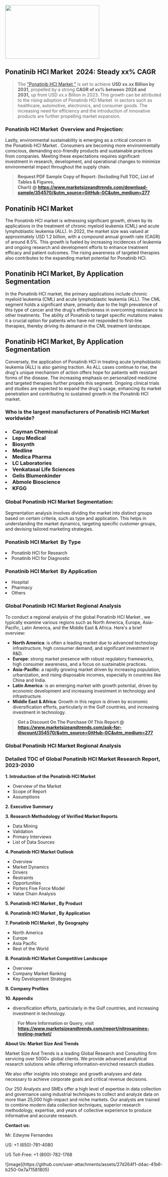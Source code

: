 <p><img class="alignnone size-medium wp-image-20088" src="https://ffe5etoiles.com/wp-content/uploads/2024/12/MST1-300x171.png" alt="" width="300" height="171" /></p><h2 id="ember46" class="ember-view reader-text-block__heading-2">Ponatinib HCl Market &nbsp;2024: Steady&nbsp;xx% CAGR</h2><blockquote id="ember47" class="ember-view reader-text-block__blockquote">The&nbsp;<a class="app-aware-link " href="https://www.marketsizeandtrends.com/download-sample/354570/&utm_source=GitHub-GC&utm_medium=277" target="_blank" data-test-app-aware-link="">"Ponatinib HCl Market "</a>&nbsp;is set to achieve&nbsp;<strong>USD&nbsp;xx.xx&nbsp;Billion by 2031,</strong>&nbsp;propelled by a strong&nbsp;<strong>CAGR of&nbsp;xx% between 2024 and 2031,</strong>&nbsp;up from USD xx.x Billion in 2023. This growth can be attributed to the rising adoption of&nbsp;Ponatinib HCl Market &nbsp;in sectors such as healthcare, automotive, electronics, and consumer goods. The increasing need for efficiency and the introduction of innovative products are further propelling market expansion.</blockquote><h3 id="ember48" class="ember-view reader-text-block__heading-3">Ponatinib HCl Market &nbsp;Overview and Projection:</h3><p id="ember49" class="ember-view reader-text-block__paragraph">Lastly, environmental sustainability is emerging as a critical concern in the&nbsp;Ponatinib HCl Market . Consumers are becoming more environmentally conscious, demanding eco-friendly products and sustainable practices from companies. Meeting these expectations requires significant investment in research, development, and operational changes to minimize environmental impact throughout the supply chain.</p><blockquote id="ember50" class="ember-view reader-text-block__blockquote"><strong>Request PDF Sample Copy of Report: (Including Full TOC, List of Tables &amp; Figures, Chart)&nbsp;@&nbsp;<strong><a href="https://www.marketsizeandtrends.com/download-sample/354570/&utm_source=GitHub-GC&utm_medium=277" target="_blank">https://www.marketsizeandtrends.com/download-sample/354570/&utm_source=GitHub-GC&utm_medium=277</a></strong></strong></blockquote><h3 class=""> <h2>Ponatinib HCl Market</h2><p>The Ponatinib HCl market is witnessing significant growth, driven by its applications in the treatment of chronic myeloid leukemia (CML) and acute lymphoblastic leukemia (ALL). In 2022, the market size was valued at approximately USD 1.2 billion, with a compound annual growth rate (CAGR) of around 8.5%. This growth is fueled by increasing incidences of leukemia and ongoing research and development efforts to enhance treatment efficacy and patient outcomes. The rising awareness of targeted therapies also contributes to the expanding market potential for Ponatinib HCl.</p><h2>Ponatinib HCl Market, By Application Segmentation</h2><p>In the Ponatinib HCl market, the primary applications include chronic myeloid leukemia (CML) and acute lymphoblastic leukemia (ALL). The CML segment holds a significant share, primarily due to the high prevalence of this type of cancer and the drug's effectiveness in overcoming resistance to other treatments. The ability of Ponatinib to target specific mutations makes it a crucial option for patients who have not responded to first-line therapies, thereby driving its demand in the CML treatment landscape.</p><h2>Ponatinib HCl Market, By Application Segmentation</h2><p>Conversely, the application of Ponatinib HCl in treating acute lymphoblastic leukemia (ALL) is also gaining traction. As ALL cases continue to rise, the drug's unique mechanism of action offers hope for patients with resistant forms of the disease. The increasing emphasis on personalized medicine and targeted therapies further propels this segment. Ongoing clinical trials and studies are expected to expand the drug's usage, enhancing its market penetration and contributing to sustained growth in the Ponatinib HCl market.</p></h3><h3 id="" class="">Who is the largest manufacturers of&nbsp;Ponatinib HCl Market  worldwide?</h3><h3 class=""></Li><Li>Cayman Chemical</Li><Li> Lepu Medical</Li><Li> Biosynth</Li><Li> Medline</Li><Li> Medica Pharma</Li><Li> LC Laboratories</Li><Li> Venkatasai Life Sciences</Li><Li> Gelis Blumenkinder</Li><Li> Abmole Bioscience</Li><Li> KFGG</h3><h3 id="ember53" class="ember-view reader-text-block__heading-3">Global&nbsp;Ponatinib HCl Market  Segmentation:</h3><p id="ember54" class="ember-view reader-text-block__paragraph">Segmentation analysis involves dividing the market into distinct groups based on certain criteria, such as type and application. This helps in understanding the market dynamics, targeting specific customer groups, and devising tailored marketing strategies.</p><h3 id="" class="">Ponatinib HCl Market &nbsp;By Type</h3><p></Li><Li>Ponatinib HCl for Research</Li><Li> Ponatinib HCl for Diagnostic</p><h3 id="" class="">Ponatinib HCl Market &nbsp;By Application</h3><p class=""></Li><Li>Hospital</Li><Li> Pharmacy</Li><Li> Others</p><h3 id="ember62" class="ember-view reader-text-block__heading-3">Global Ponatinib HCl Market  Regional Analysis</h3><p id="ember63" class="ember-view reader-text-block__paragraph">To conduct a regional analysis of the global Ponatinib HCl Market , we typically examine various regions such as North America, Europe, Asia-Pacific, Latin America, and the Middle East &amp; Africa. Here's a brief overview:</p><ul><li><strong>North America</strong>: is often a leading market due to advanced technology infrastructure, high consumer demand, and significant investment in R&amp;D.</li><li><strong>Europe</strong>: strong market presence with robust regulatory frameworks, high consumer awareness, and a focus on sustainable practices.</li><li><strong>Asia-Pacific</strong>: a rapidly growing market driven by increasing population, urbanization, and rising disposable incomes, especially in countries like China and India.</li><li><strong>Latin America</strong>: is an emerging market with growth potential, driven by economic development and increasing investment in technology and infrastructure.</li><li><strong>Middle East &amp; Africa</strong>: Growth in this region is driven by economic diversification efforts, particularly in the Gulf countries, and increasing investment in technology.</li></ul><blockquote id="ember61" class="ember-view reader-text-block__blockquote"><strong>Get a Discount On The Purchase Of This Report @ <strong><a href="https://html-cleaner.com/" target="">https://www.marketsizeandtrends.com/ask-for-discount/354570/&utm_source=GitHub-GC&utm_medium=277</a></strong></strong></blockquote><h3 id="ember62" class="ember-view reader-text-block__heading-3">Global Ponatinib HCl Market  Regional Analysis</h3><h3 id="" class="">Detailed TOC of Global Ponatinib HCl Market  Research Report, 2023-2030</h3><p id="" class=""><strong>1. Introduction of the Ponatinib HCl Market </strong></p><ul><li>Overview of the Market</li><li>Scope of Report</li><li>Assumptions</li></ul><p id="" class=""><strong>2. Executive Summary</strong></p><p id="" class=""><strong>3. Research Methodology of Verified Market Reports</strong></p><ul><li>Data Mining</li><li>Validation</li><li>Primary Interviews</li><li>List of Data Sources</li></ul><p id="" class=""><strong>4. Ponatinib HCl Market  Outlook</strong></p><ul><li>Overview</li><li>Market Dynamics</li><li>Drivers</li><li>Restraints</li><li>Opportunities</li><li>Porters Five Force Model</li><li>Value Chain Analysis</li></ul><p id="" class=""><strong>5. Ponatinib HCl Market , By Product</strong></p><p id="" class=""><strong>6. Ponatinib HCl Market , By Application</strong></p><p id="" class=""><strong>7. Ponatinib HCl Market , By Geography</strong></p><ul><li>North America</li><li>Europe</li><li>Asia Pacific</li><li>Rest of the World</li></ul><p id="" class=""><strong>8. Ponatinib HCl Market  Competitive Landscape</strong></p><ul><li>Overview</li><li>Company Market Ranking</li><li>Key Development Strategies</li></ul><p id="" class=""><strong>9. Company Profiles</strong></p><p id="" class=""><strong>10. Appendix</strong></p><ul><li>diversification efforts, particularly in the Gulf countries, and increasing investment in technology.</li></ul><blockquote id="ember65" class="ember-view reader-text-block__blockquote"><strong>For More Information or Query, visit <strong><strong><a href="https://html-cleaner.com/" target="">https://www.marketsizeandtrends.com/report/nitrosamines-testing-market/</a></strong></strong></strong></blockquote><p id="" class=""><strong>About Us: Market Size And Trends</strong></p><p id="" class="">Market Size And Trends is a leading Global Research and Consulting firm servicing over 5000+ global clients. We provide advanced analytical research solutions while offering information-enriched research studies.</p><p id="" class="">We also offer insights into strategic and growth analyses and data necessary to achieve corporate goals and critical revenue decisions.</p><p id="" class="">Our 250 Analysts and SMEs offer a high level of expertise in data collection and governance using industrial techniques to collect and analyze data on more than 25,000 high-impact and niche markets. Our analysts are trained to combine modern data collection techniques, superior research methodology, expertise, and years of collective experience to produce informative and accurate research.</p><p id="" class=""><strong>Contact us:</strong></p><p id="" class="">Mr. Edwyne Fernandes</p><p id="" class="">US: +1 (650)-781-4080</p><p id="" class="">US Toll-Free: +1 (800)-782-1768</p>
![image](https://github.com/user-attachments/assets/27d264f1-d4ac-41b6-b250-0e7a71581805)
